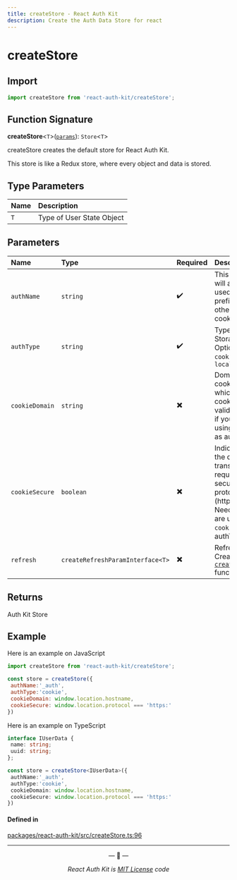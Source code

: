 ```yaml
---
title: createStore - React Auth Kit
description: Create the Auth Data Store for react
---
```


# createStore

<div data-ea-publisher="authkitarkadipme" data-ea-type="text" id="ref_createStore"></div>

## Import

```js
import createStore from 'react-auth-kit/createStore';
```

## Function Signature

**createStore**<`T`\>([`params`](#parameters)): `Store`<`T`\>

createStore creates the default store for React Auth Kit.

This store is like a Redux store, where every object and data is stored.

## Type Parameters

| Name | Description |
| :------ | :------ |
| `T` | Type of User State Object |

## Parameters

| Name       | Type    | Required | Description |
| :--------- | :------ | :----- | :------ |
| `authName` | `string` | :heavy_check_mark: | This name will also be used as a prefix for all other cookies. |
| `authType` | `string` | :heavy_check_mark: | Type of the Storage. Options : `cookie` , `localstorage` |
| `cookieDomain` | `string` | :heavy_multiplication_x: | Domain of the cookie, for which the cookie is valid. Needed if you are using `cookie` as authType |
| `cookieSecure` | `boolean` | :heavy_multiplication_x: | Indicating if the cookie transmission requires a secure protocol (https). Needed if you are using `cookie` as authType |
| `refresh` | `createRefreshParamInterface<T>` | :heavy_multiplication_x: | Refresh API. Created using [`createRefresh`](./createRefresh.md) function. |

## Returns

Auth Kit Store

## Example

Here is an example on JavaScript

```jsx
import createStore from 'react-auth-kit/createStore';

const store = createStore({
 authName:'_auth',
 authType:'cookie',
 cookieDomain: window.location.hostname,
 cookieSecure: window.location.protocol === 'https:'
})
```

Here is an example on TypeScript

```ts
interface IUserData {
 name: string;
 uuid: string;
};

const store = createStore<IUserData>({
 authName:'_auth',
 authType:'cookie',
 cookieDomain: window.location.hostname,
 cookieSecure: window.location.protocol === 'https:'
})
```

#### Defined in

[packages/react-auth-kit/src/createStore.ts:96](https://github.com/react-auth-kit/react-auth-kit/blob/37dc30d4/packages/react-auth-kit/src/createStore.ts#L96)

---

<p align="center">&mdash; 🔑  &mdash;</p>
<p align="center"><i>React Auth Kit is <a href="https://github.com/react-auth-kit/react-auth-kit/blob/master/LICENSE">MIT License</a> code</i></p>
